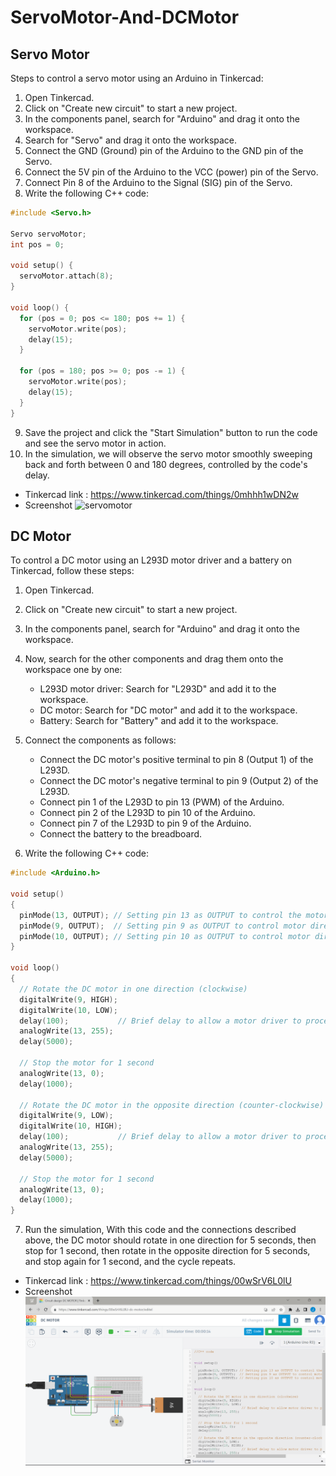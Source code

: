 # ServoMotor-And-DCMotor
## Servo Motor 
Steps to control a servo motor using an Arduino in Tinkercad:
1. Open Tinkercad.
1. Click on "Create new circuit" to start a new project.
3. In the components panel, search for "Arduino" and drag it onto the workspace.
4. Search for "Servo" and drag it onto the workspace.
5. Connect the GND (Ground) pin of the Arduino to the GND pin of the Servo.
6. Connect the 5V pin of the Arduino to the VCC (power) pin of the Servo.
7. Connect Pin 8 of the Arduino to the Signal (SIG) pin of the Servo.
8. Write the following C++ code:
```cpp
#include <Servo.h>

Servo servoMotor;
int pos = 0;

void setup() {
  servoMotor.attach(8);
}

void loop() {
  for (pos = 0; pos <= 180; pos += 1) {
    servoMotor.write(pos);
    delay(15);
  }

  for (pos = 180; pos >= 0; pos -= 1) {
    servoMotor.write(pos);
    delay(15);
  }
}
```
9. Save the project and click the "Start Simulation" button to run the code and see the servo motor in action.
10. In the simulation, we will observe the servo motor smoothly sweeping back and forth between 0 and 180 degrees, controlled by the code's delay.
- Tinkercad link : https://www.tinkercad.com/things/0mhhh1wDN2w
- Screenshot
![servomotor](https://github.com/LatifahAbuhamamah/ServoMotor_And_DCMotor/blob/main/Servomotor_screenshot.png)


## DC Motor
To control a DC motor using an L293D motor driver and a battery on Tinkercad, follow these steps:

1. Open Tinkercad.
2. Click on "Create new circuit" to start a new project.
3. In the components panel, search for "Arduino" and drag it onto the workspace.
4. Now, search for the other components and drag them onto the workspace one by one:
   - L293D motor driver: Search for "L293D" and add it to the workspace.
   - DC motor: Search for "DC motor" and add it to the workspace.
   - Battery: Search for "Battery" and add it to the workspace.
  
5. Connect the components as follows:
   - Connect the DC motor's positive terminal to pin 8 (Output 1) of the L293D.
   - Connect the DC motor's negative terminal to pin 9 (Output 2) of the L293D.
   - Connect pin 1 of the L293D to pin 13 (PWM) of the Arduino.
   - Connect pin 2 of the L293D to pin 10 of the Arduino.
   - Connect pin 7 of the L293D to pin 9 of the Arduino.
   - Connect the battery to the breadboard.
   
6. Write the following C++ code:
```cpp
#include <Arduino.h>

void setup()
{
  pinMode(13, OUTPUT); // Setting pin 13 as OUTPUT to control the motor
  pinMode(9, OUTPUT);  // Setting pin 9 as OUTPUT to control motor direction
  pinMode(10, OUTPUT); // Setting pin 10 as OUTPUT to control motor direction
}

void loop()
{
  // Rotate the DC motor in one direction (clockwise)
  digitalWrite(9, HIGH);
  digitalWrite(10, LOW);
  delay(100);           // Brief delay to allow a motor driver to process direction change
  analogWrite(13, 255);
  delay(5000);

  // Stop the motor for 1 second
  analogWrite(13, 0);
  delay(1000);

  // Rotate the DC motor in the opposite direction (counter-clockwise)
  digitalWrite(9, LOW);
  digitalWrite(10, HIGH);
  delay(100);           // Brief delay to allow a motor driver to process direction change
  analogWrite(13, 255);
  delay(5000);

  // Stop the motor for 1 second
  analogWrite(13, 0);
  delay(1000);
}
```
7. Run the simulation, With this code and the connections described above, the DC motor should rotate in one direction for 5 seconds, then stop for 1 second, then rotate in the opposite direction for 5 seconds, and stop again for 1 second, and the cycle repeats.

- Tinkercad link : https://www.tinkercad.com/things/00wSrV6L0lU
- Screenshot
![imaggge](https://github.com/LatifahAbuhamamah/ServoMotor-And-DCMotor/blob/main/DCmotor-Screenshot.png)
  




